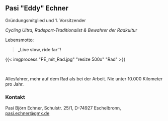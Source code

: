 ## Pasi "Eddy" Echner

Gründungsmitglied und 1. Vorsitzender

*Cycling Ultra, Radsport-Traditionalist & Bewahrer der Radkultur*

Lebensmotto:

> **„Live slow, ride far“!**

{{< imgprocess "PE_mit_Rad.jpg" "resize 500x" "Rad" >}}

&nbsp;

Allesfahrer, mehr auf dem Rad als bei der Arbeit. Nie unter 10.000 Kilometer pro Jahr.

### Kontakt
Pasi Björn Echner, Schulstr. 25/1, D-74927 Eschelbronn, [pasi.echner@gmx.de](mailto:pasi.echner@gmx.de)
